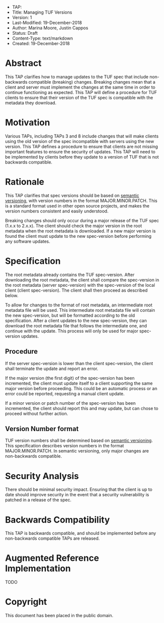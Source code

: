 * TAP:
* Title: Managing TUF Versions
* Version: 1
* Last-Modified: 19-December-2018
* Author: Marina Moore, Justin Cappos
* Status: Draft
* Content-Type: text/markdown
* Created: 19-December-2018

# Abstract

This TAP clarifies how to manage updates to the TUF spec that include non-backwards compatible (breaking) changes. Breaking changes mean that a client and server must implement the changes at the same time in order to continue functioning as expected. This TAP will define a procedure for TUF clients to ensure that their version of the TUF spec is compatible with the metadata they download.

# Motivation

Various TAPs, including TAPs 3 and 8 include changes that will make clients using the old version of the spec incompatible with servers using the new version. This TAP defines a procedure to ensure that clients are not missing important features to ensure the security of updates. This TAP will need to be implemented by clients before they update to a version of TUF that is not backwards compatible.

# Rationale

This TAP clarifies that spec versions should be based on [semantic versioning](https://semver.org/), with version numbers in the format MAJOR.MINOR.PATCH. This is a standard format used in other open source projects, and makes the version numbers consistent and easily understood.

Breaking changes should only occur during a major release of the TUF spec (1.x.x to 2.x.x). The client should check the major version in the root metadata when the root metadata is downloaded. If a new major version is found the client must update to the new spec-version before performing any software updates.

# Specification

The root metadata already contains the TUF spec-version. After downloading the root metadata, the client shall compare the spec-version in the root metadata (server spec-version) with the spec-version of the local client (client spec-version). The client shall then proceed as described below.

To allow for changes to the format of root metadata, an intermediate root metadata file will be used. This intermediate root metadata file will contain the new spec-version, but will be formatted according to the old specification. After a client updates to the new spec-version, they can download the root metadata file that follows the intermediate one, and continue with the update. This process will only be used for major spec-version updates.

## Procedure

If the server spec-version is lower than the client spec-version, the client shall terminate the update and report an error.

If the major version (the first digit) of the spec-version has been incremented, the client must update itself to a client supporting the same major version before proceeding. This could be an automatic process or an error could be reported, requesting a manual client update.

If a minor version or patch number of the spec-version has been incremented, the client should report this and may update, but can chose to proceed without further action.

## Version Number format

TUF version numbers shall be determined based on [semantic versioning](https://semver.org/). This specification describes version numbers in the format MAJOR.MINOR.PATCH. In semantic versioning, only major changes are non-backwards compatible.

# Security Analysis

There should be minimal security impact. Ensuring that the client is up to date should improve security in the event that a security vulnerability is patched in a release of the spec.

# Backwards Compatibility

This TAP is backwards compatible, and should be implemented before any non-backwards compatible TAPs are released.

# Augmented Reference Implementation

TODO

# Copyright

This document has been placed in the public domain.

